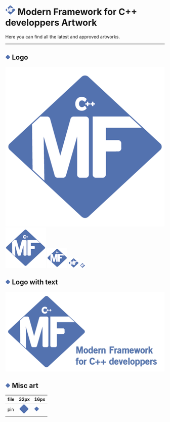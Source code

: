 # [![](logo/png/logo_32.png)](logo/png/) Modern Framework for C++ developpers Artwork

Here you can find all the latest and approved artworks.

---

## ![](misc/pin_16.png) Logo

[![](logo/png/logo_512.png)](logo/png/)
[![](logo/png/logo_128.png)](logo/png/)
[![](logo/png/logo_64.png)](logo/png/)
[![](logo/png/logo_32.png)](logo/png/)
[![](logo/png/logo_16.png)](logo/png/)

## ![](misc/pin_16.png) Logo with text

[![256](banner/banner.png)](banner/png/)


## ![](misc/pin_16.png) Misc art


 file        | 32px     | 16px
-------------|----------|---------
 pin | [![](misc/pin_32.png)](various/png/) | [![](misc/pin_16.png)](various/png/)


